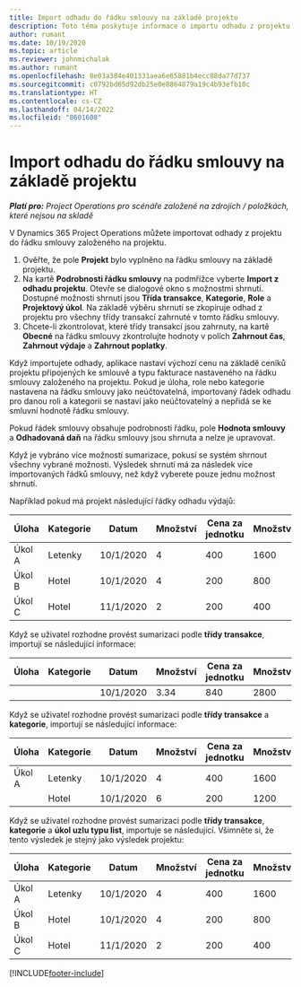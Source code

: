 ```yaml
---
title: Import odhadu do řádku smlouvy na základě projektu
description: Toto téma poskytuje informace o importu odhadu z projektu na řádek smlouvy.
author: rumant
ms.date: 10/19/2020
ms.topic: article
ms.reviewer: johnmichalak
ms.author: rumant
ms.openlocfilehash: 8e03a384e401331aea6e65881b4ecc88da77d737
ms.sourcegitcommit: c0792bd65d92db25e0e8864879a19c4b93efb10c
ms.translationtype: HT
ms.contentlocale: cs-CZ
ms.lasthandoff: 04/14/2022
ms.locfileid: "8601608"
---
```

# <a name="import-an-estimate-to-a-project-based-contract-line"></a>Import odhadu do řádku smlouvy na základě projektu

_**Platí pro:** Project Operations pro scénáře založené na zdrojích / položkách, které nejsou na skladě_

V Dynamics 365 Project Operations můžete importovat odhady z projektu do řádku smlouvy založeného na projektu.

1. Ověřte, že pole **Projekt** bylo vyplněno na řádku smlouvy na základě projektu.
2. Na kartě **Podrobnosti řádku smlouvy** na podmřížce vyberte **Import z odhadu projektu**. Otevře se dialogové okno s možnostmi shrnutí. Dostupné možnosti shrnutí jsou **Třída transakce**, **Kategorie**, **Role** a **Projektový úkol**. Na základě výběru shrnutí se zkopíruje odhad z projektu pro všechny třídy transakcí zahrnuté v tomto řádku smlouvy. 
3. Chcete-li zkontrolovat, které třídy transakcí jsou zahrnuty, na kartě **Obecné** na řádku smlouvy zkontrolujte hodnoty v polích **Zahrnout čas**, **Zahrnout výdaje** a **Zahrnout poplatky**.

Když importujete odhady, aplikace nastaví výchozí cenu na základě ceníků projektu připojených ke smlouvě a typu fakturace nastaveného na řádku smlouvy založeného na projektu. Pokud je úloha, role nebo kategorie nastavena na řádku smlouvy jako neúčtovatelná, importovaný řádek odhadu pro danou roli a kategorii se nastaví jako neúčtovatelný a nepřidá se ke smluvní hodnotě řádku smlouvy.

Pokud řádek smlouvy obsahuje podrobnosti řádku, pole **Hodnota smlouvy** a **Odhadovaná daň** na řádku smlouvy jsou shrnuta a nelze je upravovat.

Když je vybráno více možností sumarizace, pokusí se systém shrnout všechny vybrané možnosti. Výsledek shrnutí má za následek více importovaných řádků smlouvy, než když vyberete pouze jednu možnost shrnutí.

Například pokud má projekt následující řádky odhadu výdajů:

| Úloha | Kategorie | Datum | Množství | Cena za jednotku | Množství |
| --- | --- | --- | --- | --- | --- |
| Úkol A | Letenky | 10/1/2020 | 4 | 400 | 1600 |
| Úkol B | Hotel | 10/1/2020 | 4 | 200 | 800 |
| Úkol C | Hotel | 11/1/2020 | 2 | 200 | 400 |

Když se uživatel rozhodne provést sumarizaci podle **třídy transakce**, importují se následující informace:

| Úloha | Kategorie | Datum | Množství | Cena za jednotku | Množství |
| --- | --- | --- | --- | --- | --- |
| &nbsp;  | &nbsp;  | 10/1/2020 | 3.34 | 840 | 2800 |

Když se uživatel rozhodne provést sumarizaci podle **třídy transakce** a **kategorie**, importují se následující informace:

| Úloha | Kategorie | Datum | Množství | Cena za jednotku | Množství |
| --- | --- | --- | --- | --- | --- |
| Úkol A | Letenky | 10/1/2020 | 4 | 400 | 1600 |
| &nbsp;  | Hotel | 10/1/2020 | 6 | 200 | 1200 |

Když se uživatel rozhodne provést sumarizaci podle **třídy transakce**, **kategorie** a **úkol uzlu typu list**, importuje se následující. Všimněte si, že tento výsledek je stejný jako výsledek projektu:

| Úloha | Kategorie | Datum | Množství | Cena za jednotku | Množství |
| --- | --- | --- | --- | --- | --- |
| Úkol A | Letenky | 10/1/2020 | 4 | 400 | 1600 |
| Úkol B | Hotel | 10/1/2020 | 4 | 200 | 800 |
| Úkol C | Hotel | 11/1/2020 | 2 | 200 | 400 |


[!INCLUDE[footer-include](../includes/footer-banner.md)]